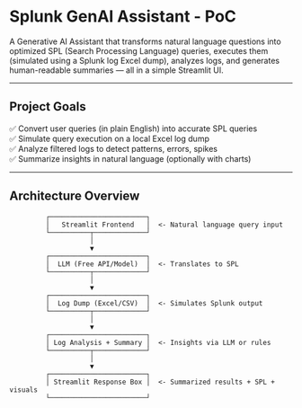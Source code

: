#  Splunk GenAI Assistant - PoC

A Generative AI Assistant that transforms natural language questions into optimized SPL (Search Processing Language) queries, executes them (simulated using a Splunk log Excel dump), analyzes logs, and generates human-readable summaries — all in a simple Streamlit UI.

---

## Project Goals

✅ Convert user queries (in plain English) into accurate SPL queries  
✅ Simulate query execution on a local Excel log dump  
✅ Analyze filtered logs to detect patterns, errors, spikes  
✅ Summarize insights in natural language (optionally with charts)

---

## Architecture Overview

```text
         ┌────────────────────────┐
         │   Streamlit Frontend   │  <- Natural language query input
         └──────────┬─────────────┘
                    │
                    ▼
         ┌────────────────────────┐
         │  LLM (Free API/Model)  │  <- Translates to SPL
         └──────────┬─────────────┘
                    │
                    ▼
         ┌────────────────────────┐
         │  Log Dump (Excel/CSV)  │  <- Simulates Splunk output
         └──────────┬─────────────┘
                    │
                    ▼
         ┌────────────────────────┐
         │ Log Analysis + Summary │  <- Insights via LLM or rules
         └──────────┬─────────────┘
                    │
                    ▼
         ┌────────────────────────┐
         │ Streamlit Response Box │  <- Summarized results + SPL + visuals
         └────────────────────────┘
